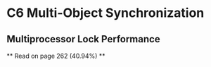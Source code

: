 # C6 Multi-Object Synchronization
## Multiprocessor Lock Performance

** Read on page 262 (40.94%) **

